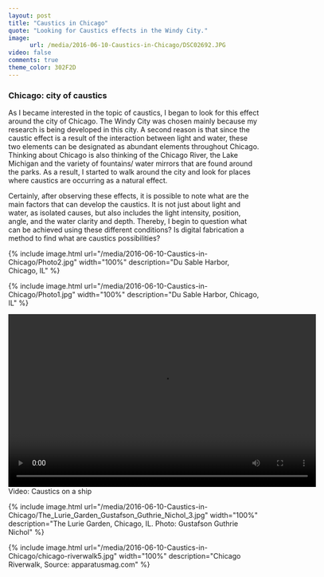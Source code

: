 ```yaml
---
layout: post
title: "Caustics in Chicago"
quote: "Looking for Caustics effects in the Windy City."
image:
      url: /media/2016-06-10-Caustics-in-Chicago/DSC02692.JPG
video: false
comments: true
theme_color: 302F2D
---
```


### Chicago: city of caustics

As I became interested in the topic of caustics, I began to look for this effect around the city of Chicago. The Windy City was chosen mainly because my research is being developed in this city. A second reason is that since the caustic effect is a result of the interaction between light and water, these two elements can be designated as abundant elements throughout Chicago. Thinking about Chicago is also thinking of the Chicago River, the Lake Michigan and the variety of fountains/ water mirrors that are found around the parks. As a result, I started to walk around the city and look for places where caustics are occurring as a natural effect. 

Certainly, after observing these effects, it is possible to note what are the main factors that can develop the caustics. It is not just about light and water, as isolated causes, but also includes the light intensity, position, angle, and the water clarity and depth. Thereby, I begin to question what can be achieved using these different conditions? Is digital fabrication a method to find what are caustics possibilities?

{% include image.html url="/media/2016-06-10-Caustics-in-Chicago/Photo2.jpg" width="100%" description="Du Sable Harbor, Chicago, IL" %}

{% include image.html url="/media/2016-06-10-Caustics-in-Chicago/Photo1.jpg" width="100%" description="Du Sable Harbor, Chicago, IL" %}


<video src="/media/2016-06-10-Caustics-in-Chicago/VídeoEditado.mp4" width="618" height="347" controls preload></video>
Video: Caustics on a ship


{% include image.html url="/media/2016-06-10-Caustics-in-Chicago/The_Lurie_Garden_Gustafson_Guthrie_Nichol_3.jpg" width="100%" description="The Lurie Garden, Chicago, IL. Photo: Gustafson Guthrie Nichol" %}

{% include image.html url="/media/2016-06-10-Caustics-in-Chicago/chicago-riverwalk5.jpg" width="100%" description="Chicago Riverwalk, Source: apparatusmag.com" %}

